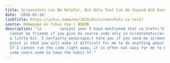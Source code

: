 ```yaml
---
title: Screenshots Can Be Helpful, But Only Text Can Be Copied And Executed
date: '2018-01-16'
linkTitle: https://yihui.name/en/2018/01/screenshots-vs-text/
source: Homepage on Yihui Xie | 谢益辉
description: "\n        <p>Last year I have mentioned that <a href=\"https://yihui.name/en/2017/08/source-code-as-screenshots/\">we
  cannot be friends if you give me source code only in screenshots</a>. I exaggerated
  a little bit. I certainly won&rsquo;t hate you if you send me screenshots, but my
  point is that you will make it difficult for me to do anything about your code.
  If I cannot run the code right away, it is often not easy for me to help you quickly.</p>\n\n<p>Somehow
  some users seem to have the habit of "
---
```

